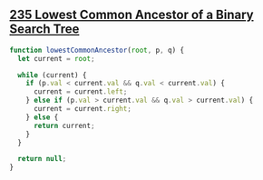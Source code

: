 ## [235 Lowest Common Ancestor of a Binary Search Tree](https://leetcode.com/problems/lowest-common-ancestor-of-a-binary-search-tree/description/)

<!-- notecardId: 1742381520072 -->

```js
function lowestCommonAncestor(root, p, q) {
  let current = root;

  while (current) {
    if (p.val < current.val && q.val < current.val) {
      current = current.left;
    } else if (p.val > current.val && q.val > current.val) {
      current = current.right;
    } else {
      return current;
    }
  }

  return null;
}
```
